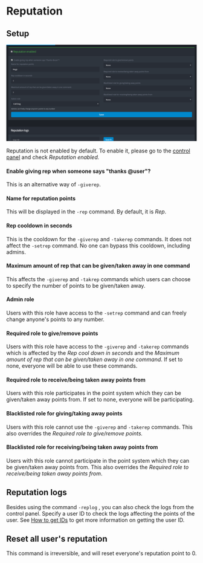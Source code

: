 # Reputation

## Setup

![](../.gitbook/assets/rep.PNG)

Reputation is not enabled by default. To enable it, please go to the [control panel](https://yagpdb.xyz/manage) and check _Reputation enabled._

#### Enable giving rep when someone says "thanks @user"?

This is an alternative way of `-giverep`.

#### Name for reputation points

This will be displayed in the `-rep` command. By default, it is _Rep_.

#### Rep cooldown in seconds

This is the cooldown for the `-giverep` and `-takerep` commands. It does not affect the `-setrep` command. No one can bypass this cooldown, including admins.

####  Maximum amount of rep that can be given/taken away in one command

This affects the `-giverep` and `-takrep` commands which users can choose to specify the number of points to be given/taken away.

#### Admin role

Users with this role have access to the `-setrep` command and can freely change anyone's points to any number.

#### Required role to give/remove points

Users with this role have access to the `-giverep` and `-takerep` commands which is affected by the _Rep cool down in seconds_ and the _Maximum amount of rep that can be given/taken away in one command_. If set to none, everyone will be able to use these commands.

#### Required role to receive/being taken away points from

Users with this role participates in the point system which they can be given/taken away points from. If set to none, everyone will be participating.

#### Blacklisted role for giving/taking away points

Users with this role cannot use the `-giverep` and `-takerep` commands. This also overrides the _Required role to give/remove points._

#### Blacklisted role for receiving/being taken away points from

Users with this role cannot participate in the point system which they can be given/taken away points from. This also overrides the _Required role to receive/being taken away points from_.

## Reputation logs

Besides using the command `-replog` , you can also check the logs from the control panel. Specify a user ID to check the logs affecting the points of the user. See [How to get IDs](../reference/templates.md#how-to-get-ids) to get more information on getting the user ID.

## Reset all user's reputation

This command is irreversible, and will reset everyone's reputation point to 0.

